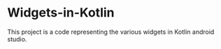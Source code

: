 # Widgets-in-Kotlin
This project is a code representing the various widgets in Kotlin android studio.
